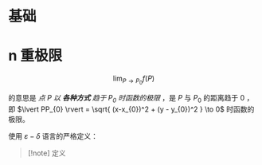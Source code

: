 # 基础

# n 重极限

$$
\lim_{ P \to P_{0} } f(P) 
$$

的意思是 *点 $P$ 以 **各种方式** 趋于 $P_{0}$ 时函数的极限* ，是 $P$ 与 $P_{0}$ 的距离趋于 0 ，即 $\lvert PP_{0} \rvert = \sqrt{ (x-x_{0})^2 + (y - y_{0})^2 } \to 0$ 时函数的极限。

使用 $\varepsilon - \delta$ 语言的严格定义：

> [!note] 定义

